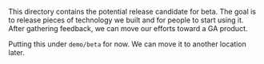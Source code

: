 This directory contains the potential release candidate for beta. The goal is
to release pieces of technology we built and for people to start using it.
After gathering feedback, we can move our efforts toward a GA product.

Putting this under `demo/beta` for now. We can move it to another location
later.
